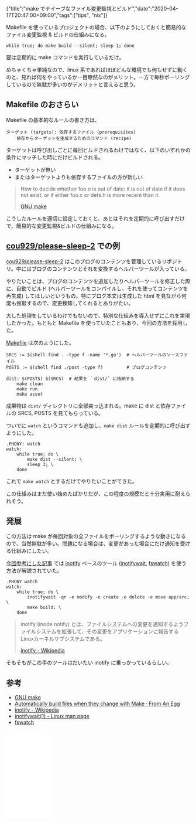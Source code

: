 {"title":"make でナイーブなファイル変更監視とビルド","date":"2020-04-17T20:47:00+09:00","tags":["tips", "nix"]}

Makefile を使っているプロジェクトの場合、以下のようにしておくと簡易的なファイル変更監視 & ビルドの仕組みになる。

```
while true; do make build --silent; sleep 1; done
```

要は定期的に make コマンドを実行しているだけ。

めちゃくちゃ単純なので、linux 系であればほぼどんな環境でも何もせずに動くのと、見れば何をやっているか一目瞭然なのがメリット。一方で毎秒ポーリングしているので無駄が多いのがデメリットと言えると思う。

## Makefile のおさらい

Makefile の基本的なルールの書き方は、

```
ターゲット (targets): 依存するファイル (prerequisites)
    依存からターゲットを生成するためのコマンド (recipe)
```

ターゲットは呼び出しごとに毎回ビルドされるわけではなく、以下のいずれかの条件にマッチした時にだけビルドされる。

- ターゲットが無い
- またはターゲットよりも依存するファイルの方が新しい

> How to decide whether foo.o is out of date: it is out of date if it does not exist, or if either foo.c or defs.h is more recent than it.
> 
> [GNU make](https://www.gnu.org/software/make/manual/make.html#Rules)

こうしたルールを適切に設定しておくと、あとはそれを定期的に呼び出すだけで、簡易的な変更監視&ビルドの仕組みになる。

## [cou929/please-sleep-2](https://github.com/cou929/please-sleep-2) での例

[cou929/please-sleep-2](https://github.com/cou929/please-sleep-2) はこのブログのコンテンツを管理しているリポジトリ。中にはブログのコンテンツとそれを変換するヘルパーツールが入っている。

やりたいことは、ブログのコンテンツを追加したりヘルパーツールを修正した際に、自動でビルド (ヘルパーツールをコンパイルし、それを使ってコンテンツを再生成) してほしいというもの。特にブログ本文は生成した html を見ながら何度も推敲するので、変更検知してくれるとありがたい。

大した処理をしているわけでもないので、特別な仕組みを導入せずにこれを実現したかった。もともと Makefile を使っていたこともあり、今回の方法を採用した。

[Makefile](https://github.com/cou929/please-sleep-2/blob/f7501e7642d7729aa0c61d8a83b4cc752e98663b/Makefile) は次のようにした。

```
SRCS := $(shell find . -type f -name '*.go')  # ヘルパーツールのソースファイル
POSTS := $(shell find ./post -type f)         # ブログコンテンツ

dist: $(POSTS) $(SRCS)  # 結果を ｀dist/` に格納する
	make clean
	make run
	make asset
```

成果物は `dist/` ディレクトリに全部突っ込まれる。make に dist と依存ファイルの SRCS, POSTS を見てもらっている。

ついでに `watch` というコマンドも追加し、`make dist` ルールを定期的に呼び出すようにした。

```
.PHONY: watch
watch:
	while true; do \
		make dist --silent; \
		sleep 3; \
	done
```

これで `make watch` とするだけでやりたいことができた。

この仕組みはまだ使い始めたばかりだが、この程度の規模だと十分実用に耐えられそう。

## 発展

この方法は make が毎回対象の全ファイルをポーリングするような動きになるので、当然無駄が多い。問題になる場合は、変更があった場合にだけ通知を受ける仕組みにしたい。

[今回参考にした記事](https://fromanegg.com/post/2015/08/26/automatically-build-files-when-they-change-with-make/) では [inotify](https://ja.wikipedia.org/wiki/Inotify) ベースのツール ([inotifywait](https://linux.die.net/man/1/inotifywait), [fswatch](https://emcrisostomo.github.io/fswatch/)) を使う方法が解説されていた。

```
.PHONY watch
watch:
	while true; do \
		inotifywait -qr -e modify -e create -e delete -e move app/src; \
		make build; \
	done
```

> inotify (inode notify) とは、ファイルシステムへの変更を通知するようファイルシステムを拡張して、その変更をアプリケーションに報告するLinuxカーネルサブシステムである。
> 
> [inotify \- Wikipedia](https://ja.wikipedia.org/wiki/Inotify)

そもそもがこの手のツールはだいたい inotify に乗っかっているらしい。

## 参考

- [GNU make](https://www.gnu.org/software/make/manual/make.html)
- [Automatically build files when they change with Make · From An Egg](https://fromanegg.com/post/2015/08/26/automatically-build-files-when-they-change-with-make/)
- [inotify \- Wikipedia](https://ja.wikipedia.org/wiki/Inotify)
- [inotifywait\(1\) \- Linux man page](https://linux.die.net/man/1/inotifywait)
- [fswatch](https://emcrisostomo.github.io/fswatch/)

<iframe style="width:120px;height:240px;" marginwidth="0" marginheight="0" scrolling="no" frameborder="0" src="//rcm-fe.amazon-adsystem.com/e/cm?lt1=_blank&bc1=000000&IS2=1&bg1=FFFFFF&fc1=000000&lc1=0000FF&t=pleasesleep-22&language=ja_JP&o=9&p=8&l=as4&m=amazon&f=ifr&ref=as_ss_li_til&asins=4797386479&linkId=87981e2eeb5efdd76ee9837995d08d87"></iframe>
